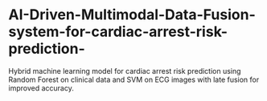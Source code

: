 # AI-Driven-Multimodal-Data-Fusion-system-for-cardiac-arrest-risk-prediction-
Hybrid machine learning model for cardiac arrest risk prediction using Random Forest on clinical data and SVM on ECG images with late fusion for improved accuracy.
